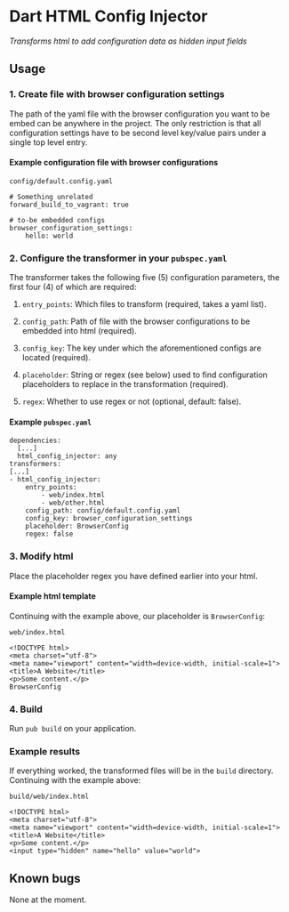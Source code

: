 # Dart HTML Config Injector

*Transforms html to add configuration data as hidden input fields*

## Usage

### 1. Create file with browser configuration settings

The path of the yaml file with the browser configuration you want to be embed
can be anywhere in the project. The only restriction is that all configuration
settings have to be second level key/value pairs under a single top level
entry.

#### Example configuration file with browser configurations

`config/default.config.yaml`
```
# Something unrelated
forward_build_to_vagrant: true

# to-be embedded configs
browser_configuration_settings:
    hello: world
```

### 2. Configure the transformer in your `pubspec.yaml`

The transformer takes the following five (5) configuration parameters, the
first four (4) of which are required:

1. `entry_points`: Which files to transform (required, takes a yaml list).

2. `config_path`: Path of file with the browser configurations to be embedded
into html (required).

3. `config_key`: The key under which the aforementioned configs are located
(required).

4. `placeholder`: String or regex (see below) used to find configuration
placeholders to replace in the transformation (required).

5. `regex`: Whether to use regex or not (optional, default: false).

#### Example `pubspec.yaml`
```
dependencies:
  [...]
  html_config_injector: any
transformers:
[...]
- html_config_injector:
    entry_points:
        - web/index.html
        - web/other.html
    config_path: config/default.config.yaml
    config_key: browser_configuration_settings
    placeholder: BrowserConfig
    regex: false
```

### 3. Modify html

Place the placeholder regex you have defined earlier into your html.

#### Example html template

Continuing with the example above, our placeholder is `BrowserConfig`:

`web/index.html`

```
<!DOCTYPE html>
<meta charset="utf-8">
<meta name="viewport" content="width=device-width, initial-scale=1">
<title>A Website</title>
<p>Some content.</p>
BrowserConfig
```

### 4. Build

Run `pub build` on your application.

### Example results

If everything worked, the transformed files will be in the `build` directory.
Continuing with the example above:

`build/web/index.html`

```
<!DOCTYPE html>
<meta charset="utf-8">
<meta name="viewport" content="width=device-width, initial-scale=1">
<title>A Website</title>
<p>Some content.</p>
<input type="hidden" name="hello" value="world">
```

## Known bugs

None at the moment.
